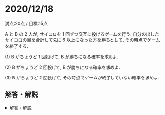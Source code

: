 # 2020/12/18

満点:20点 / 目標:15点

$\mathrm{A}$ と $\mathrm{B}$ の $2$ 人が, サイコロを $1$ 回ずつ交互に投げるゲームを行う. 自分の出したサイコロの目を合計して先に $6$ 以上になった方を勝ちとして, その時点でゲームを終了する.

(1) $\mathrm{B}$ がちょうど $1$ 回投げて, $\mathrm{B}$ が勝ちになる確率を求めよ.

(2) $\mathrm{B}$ がちょうど $2$ 回投げて, $\mathrm{B}$ が勝ちになる確率を求めよ.

(3) $\mathrm{B}$ がちょうど $2$ 回投げて, その時点でゲームが終了していない確率を求めよ.

<div style="page-break-before:always"></div>

## 解答・解説

<details markdown="1">
<summary>解答・解説</summary>

表を書けばほぼ高校入試

![mathterro_20201218.jpg](https://qiita-image-store.s3.ap-northeast-1.amazonaws.com/0/559517/7cc43147-37d5-91b4-8f7d-9151f49020a4.jpeg)

</details>
